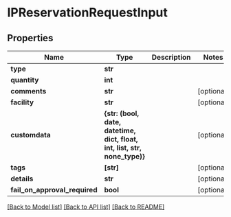 # IPReservationRequestInput


## Properties
Name | Type | Description | Notes
------------ | ------------- | ------------- | -------------
**type** | **str** |  | 
**quantity** | **int** |  | 
**comments** | **str** |  | [optional] 
**facility** | **str** |  | [optional] 
**customdata** | **{str: (bool, date, datetime, dict, float, int, list, str, none_type)}** |  | [optional] 
**tags** | **[str]** |  | [optional] 
**details** | **str** |  | [optional] 
**fail_on_approval_required** | **bool** |  | [optional] 

[[Back to Model list]](../README.md#documentation-for-models) [[Back to API list]](../README.md#documentation-for-api-endpoints) [[Back to README]](../README.md)


